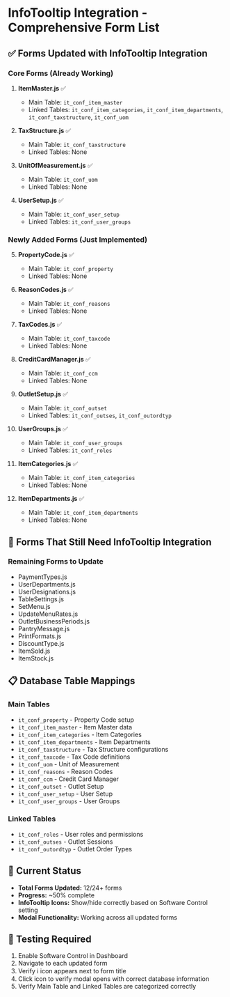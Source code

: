 # InfoTooltip Integration - Comprehensive Form List

## ✅ **Forms Updated with InfoTooltip Integration**

### **Core Forms (Already Working)**
1. **ItemMaster.js** ✅
   - Main Table: `it_conf_item_master`
   - Linked Tables: `it_conf_item_categories`, `it_conf_item_departments`, `it_conf_taxstructure`, `it_conf_uom`

2. **TaxStructure.js** ✅
   - Main Table: `it_conf_taxstructure`
   - Linked Tables: None

3. **UnitOfMeasurement.js** ✅
   - Main Table: `it_conf_uom`
   - Linked Tables: None

4. **UserSetup.js** ✅
   - Main Table: `it_conf_user_setup`
   - Linked Tables: `it_conf_user_groups`

### **Newly Added Forms (Just Implemented)**
5. **PropertyCode.js** ✅
   - Main Table: `it_conf_property`
   - Linked Tables: None

6. **ReasonCodes.js** ✅
   - Main Table: `it_conf_reasons`
   - Linked Tables: None

7. **TaxCodes.js** ✅
   - Main Table: `it_conf_taxcode`
   - Linked Tables: None

8. **CreditCardManager.js** ✅
   - Main Table: `it_conf_ccm`
   - Linked Tables: None

9. **OutletSetup.js** ✅
   - Main Table: `it_conf_outset`
   - Linked Tables: `it_conf_outses`, `it_conf_outordtyp`

10. **UserGroups.js** ✅
    - Main Table: `it_conf_user_groups`
    - Linked Tables: `it_conf_roles`

11. **ItemCategories.js** ✅
    - Main Table: `it_conf_item_categories`
    - Linked Tables: None

12. **ItemDepartments.js** ✅
    - Main Table: `it_conf_item_departments`
    - Linked Tables: None

## 🔄 **Forms That Still Need InfoTooltip Integration**

### **Remaining Forms to Update**
- PaymentTypes.js
- UserDepartments.js
- UserDesignations.js
- TableSettings.js
- SetMenu.js
- UpdateMenuRates.js
- OutletBusinessPeriods.js
- PantryMessage.js
- PrintFormats.js
- DiscountType.js
- ItemSold.js
- ItemStock.js

## 📋 **Database Table Mappings**

### **Main Tables**
- `it_conf_property` - Property Code setup
- `it_conf_item_master` - Item Master data
- `it_conf_item_categories` - Item Categories
- `it_conf_item_departments` - Item Departments
- `it_conf_taxstructure` - Tax Structure configurations
- `it_conf_taxcode` - Tax Code definitions
- `it_conf_uom` - Unit of Measurement
- `it_conf_reasons` - Reason Codes
- `it_conf_ccm` - Credit Card Manager
- `it_conf_outset` - Outlet Setup
- `it_conf_user_setup` - User Setup
- `it_conf_user_groups` - User Groups

### **Linked Tables**
- `it_conf_roles` - User roles and permissions
- `it_conf_outses` - Outlet Sessions
- `it_conf_outordtyp` - Outlet Order Types

## 🎯 **Current Status**
- **Total Forms Updated:** 12/24+ forms
- **Progress:** ~50% complete
- **InfoTooltip Icons:** Show/hide correctly based on Software Control setting
- **Modal Functionality:** Working across all updated forms

## 🧪 **Testing Required**
1. Enable Software Control in Dashboard
2. Navigate to each updated form
3. Verify ℹ️ icon appears next to form title
4. Click icon to verify modal opens with correct database information
5. Verify Main Table and Linked Tables are categorized correctly